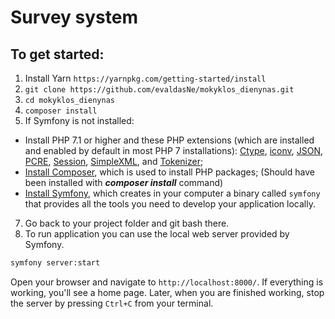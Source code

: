 # Survey system
## To get started:
1. Install Yarn `https://yarnpkg.com/getting-started/install`
1. `git clone https://github.com/evaldasNe/mokyklos_dienynas.git`
2. `cd mokyklos_dienynas`
3. `composer install`
4. If Symfony is not installed:
-   Install PHP 7.1 or higher and these PHP extensions (which are installed and enabled by default in most PHP 7 installations): [Ctype](https://php.net/book.ctype), [iconv](https://php.net/book.iconv), [JSON](https://php.net/book.json), [PCRE](https://php.net/book.pcre), [Session](https://php.net/book.session), [SimpleXML](https://php.net/book.simplexml), and [Tokenizer](https://php.net/book.tokenizer);
-   [Install Composer](https://getcomposer.org/download/), which is used to install PHP packages; (Should have been installed with <i><b>composer install</i></b> command)
-   [Install Symfony](https://symfony.com/download), which creates in your computer a binary called `symfony` that provides all the tools you need to develop your application locally.
7. Go back to your project folder and git bash there.
6. To run application you can use the local web server provided by Symfony.
```sh
symfony server:start
```
Open your browser and navigate to `http://localhost:8000/`. If everything is working, you'll see a home page. Later, when you are finished working, stop the server by pressing `Ctrl+C` from your terminal.
